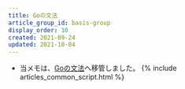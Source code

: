 ```yaml
---
title: Goの文法
article_group_id: basis-group
display_order: 10
created: 2021-09-24
updated: 2021-10-04
---
```

- 当メモは、[Goの文法](https://thinktwice.tech/it/go/grammar_of_go/)へ移管しました。
{% include articles_common_script.html %}
